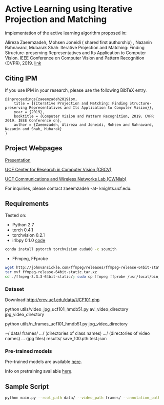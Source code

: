 # Active Learning using Iterative Projection and Matching
implementation of the active learning algorithm proposed in: 

Alireza Zaeemzadeh, Mohsen Joneidi ( shared first authorship) , Nazanin Rahnavard, Mubarak Shah: Iterative Projection and Matching: Finding Structure-preserving Representatives and Its Application to Computer Vision. IEEE Conference on Computer Vision and Pattern Recognition (CVPR), 2019.
[link](http://openaccess.thecvf.com/content_CVPR_2019/papers/Zaeemzadeh_Iterative_Projection_and_Matching_Finding_Structure-Preserving_Representatives_and_Its_Application_CVPR_2019_paper.pdf)


## Citing IPM
If you use IPM in your research, please use the following BibTeX entry.
```
@inproceedings{zaeemzadeh2019ipm,
    title = {{Iterative Projection and Matching: Finding Structure-preserving Representatives and Its Application to Computer Vision}},
    year = {2019},
    booktitle = {Computer Vision and Pattern Recognition, 2019. CVPR 2019. IEEE Conference on},
    author = {Zaeemzadeh, Alireza and Joneidi, Mohsen and Rahnavard, Nazanin and Shah, Mubarak}
}
```


## Project Webpages
[Presentation ](https://youtu.be/OFe5z5fMUGc)

[UCF Center for Research in Computer Vision (CRCV)](https://www.crcv.ucf.edu/home/projects/iterative-projection-and-matching/)

[UCF Communications and Wireless Networks Lab (CWNlab)](http://cwnlab.eecs.ucf.edu/ipm/)

For inquiries, please contact zaeemzadeh -at- knights.ucf.edu.


## Requirements

Tested on:
- Python 2.7
- torch 0.4.1
- torchvision 0.2.1
- irlbpy 0.1.0 [code](https://github.com/bwlewis/irlbpy)

```bash
conda install pytorch torchvision cuda80 -c soumith
```

* FFmpeg, FFprobe

```bash
wget http://johnvansickle.com/ffmpeg/releases/ffmpeg-release-64bit-static.tar.xz
tar xvf ffmpeg-release-64bit-static.tar.xz
cd ./ffmpeg-3.3.3-64bit-static/; sudo cp ffmpeg ffprobe /usr/local/bin;
```


### Dataset

Download http://crcv.ucf.edu/data/UCF101.php

python utils/video_jpg_ucf101_hmdb51.py avi_video_directory jpg_video_directory

python utils/n_frames_ucf101_hmdb51.py jpg_video_directory


~/
  data/
      frames/
        .../ (directories of class names)
          .../ (directories of video names)
            ... (jpg files)
    results/
      save_100.pth
    test.json


### Pre-trained models

Pre-trained models are available [here](https://drive.google.com/drive/folders/1zvl89AgFAApbH0At-gMuZSeQB_LpNP-M?usp=sharing). 

Info on pretraining available [here](https://github.com/kenshohara/3D-ResNets-PyTorch).


## Sample Script
```bash
python main.py --root_path data/ --video_path frames/ --annotation_path ucfTrainTestlist/ucf101_01.json --result_path results/ --pretrain_path pretrained/resnet-18-kinetics.pth --n_finetune_classes 101 --ft_begin_index 5 --weight_decay 1e-3 --learning_rate 1e-1 --model resnet --resnet_shortcut A --model_depth 18 --n_classes 400 --batch_size 24 --n_threads 4 --checkpoint 5 --manual_seed 2 --n_epochs 60 --test --test_subset val
```